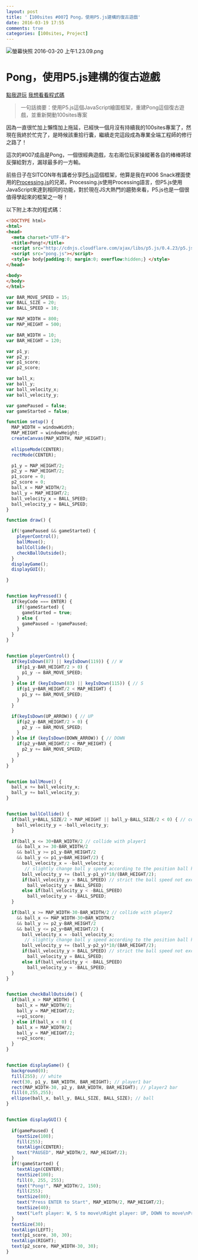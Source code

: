 ```yaml
---
layout: post
title: '【100sites #007】Pong，使用P5.js建構的復古遊戲'
date: 2016-03-19 17:55
comments: true
categories: [100sites, Project]
---
```

![螢幕快照 2016-03-20 上午1.23.09.png](http://user-image.logdown.io/user/16613/blog/15900/post/658107/oqMkvpi7R5q5Nr1ZmIYY_%E8%9E%A2%E5%B9%95%E5%BF%AB%E7%85%A7%202016-03-20%20%E4%B8%8A%E5%8D%881.23.09.png)

# Pong，使用P5.js建構的復古遊戲

[點我遊玩](http://kamigami55.github.io/100sites/007_Pong/)
[我想看看程式碼](https://github.com/Kamigami55/100sites/tree/gh-pages/007_Pong)

> 一句話摘要：使用P5.js這個JavaScript繪圖框架，重建Pong這個復古遊戲，並重新開動100sites專案

因為一直很忙加上懶惰加上拖延，已經快一個月沒有持續我的100sites專案了，然現在我終於忙完了，是時候該重拾行囊，繼續走完這段成為專業全端工程師的修行之路了！

這次的#007成品是Pong，一個很經典遊戲，左右兩位玩家操縱著各自的棒棒將球反彈給對方，漏球最多的一方輸。

<!-- more -->

前些日子在SITCON年有講者分享[P5.js](http://p5js.org)這個框架，他算是我在#006 Snack裡面使用的[Processing.js](http://processingjs.org)的兄弟，Processing.js使用Processing語言，但P5.js使用JavaScript來達到相同的功能，對於現在JS大熱門的趨勢來看，P5.js也是一個很值得學起來的框架之一呀！

以下附上本次的程式碼：

``` html index.html
<!DOCTYPE html>
<html>
<head>
  <meta charset="UTF-8">
  <title>Pong!</title>
  <script src="http://cdnjs.cloudflare.com/ajax/libs/p5.js/0.4.23/p5.js"></script>
  <script src="pong.js"></script>
  <style> body{padding:0; margin:0; overflow:hidden;} </style>
</head>

<body>
</body>
</html>
```

``` javascript pong.js
var BAR_MOVE_SPEED = 15;
var BALL_SIZE = 20;
var BALL_SPEED = 10;

var MAP_WIDTH = 800;
var MAP_HEIGHT = 500;

var BAR_WIDTH = 10;
var BAR_HEIGHT = 120;

var p1_y;
var p2_y;
var p1_score;
var p2_score;

var ball_x;
var ball_y;
var ball_velocity_x;
var ball_velocity_y;

var gamePaused = false;
var gameStarted = false;

function setup() {
  MAP_WIDTH = windowWidth;
  MAP_HEIGHT = windowHeight;
  createCanvas(MAP_WIDTH, MAP_HEIGHT);
  
  ellipseMode(CENTER);
  rectMode(CENTER);

  p1_y = MAP_HEIGHT/2;
  p2_y = MAP_HEIGHT/2;
  p1_score = 0;
  p2_score = 0;
  ball_x = MAP_WIDTH/2;
  ball_y = MAP_HEIGHT/2;
  ball_velocity_x = BALL_SPEED;
  ball_velocity_y = BALL_SPEED;
}

function draw() {

  if(!gamePaused && gameStarted) {
    pleyerControl();
    ballMove();
    ballCollide();
    checkBallOutside();
  }
  displayGame();
  displayGUI();

}


function keyPressed() {
  if(keyCode === ENTER) {
    if(!gameStarted) {
      gameStarted = true;
    } else {
      gamePaused = !gamePaused;
    }
  }
}


function pleyerControl() {
  if(keyIsDown(87) || keyIsDown(119)) { // W
    if(p1_y-BAR_HEIGHT/2 > 0) {
      p1_y -= BAR_MOVE_SPEED;
    }
  } else if (keyIsDown(83) || keyIsDown(115)) { // S
    if(p1_y+BAR_HEIGHT/2 < MAP_HEIGHT) {
      p1_y += BAR_MOVE_SPEED;
    }
  }

  if(keyIsDown(UP_ARROW)) { // UP
    if(p2_y-BAR_HEIGHT/2 > 0) {
      p2_y -= BAR_MOVE_SPEED;
    }
  } else if (keyIsDown(DOWN_ARROW)) { // DOWN
    if(p2_y+BAR_HEIGHT/2 < MAP_HEIGHT) {
      p2_y += BAR_MOVE_SPEED;
    }
  }
}


function ballMove() {
  ball_x += ball_velocity_x;
  ball_y += ball_velocity_y;
}


function ballCollide() {
  if(ball_y+BALL_SIZE/2 > MAP_HEIGHT || ball_y-BALL_SIZE/2 < 0) { // collide with upper and lower walls
    ball_velocity_y = -ball_velocity_y;
  }

  if(ball_x <= 30+BAR_WIDTH/2 // collide with player1
    && ball_x >= 30-BAR_WIDTH/2
    && ball_y >= p1_y-BAR_HEIGHT/2 
    && ball_y <= p1_y+BAR_HEIGHT/2) { 
      ball_velocity_x = -ball_velocity_x;
       // slightly change ball y speed according to the position ball hit on the bar
      ball_velocity_y += (ball_y-p1_y)*10/(BAR_HEIGHT/2);
      if(ball_velocity_y > BALL_SPEED) // strict the ball speed not exceed max speed
        ball_velocity_y = BALL_SPEED;
      else if(ball_velocity_y < -BALL_SPEED)
        ball_velocity_y = -BALL_SPEED;
  }

  if(ball_x >= MAP_WIDTH-30-BAR_WIDTH/2 // collide with player2
    && ball_x <= MAP_WIDTH-30+BAR_WIDTH/2
    && ball_y >= p2_y-BAR_HEIGHT/2 
    && ball_y <= p2_y+BAR_HEIGHT/2) { 
      ball_velocity_x = -ball_velocity_x;
       // slightly change ball y speed according to the position ball hit on the bar
      ball_velocity_y += (ball_y-p2_y)*10/(BAR_HEIGHT/2);
      if(ball_velocity_y > BALL_SPEED) // strict the ball speed not exceed max speed
        ball_velocity_y = BALL_SPEED;
      else if(ball_velocity_y < -BALL_SPEED)
        ball_velocity_y = -BALL_SPEED;
  }
}


function checkBallOutside() {
  if(ball_x > MAP_WIDTH) {
    ball_x = MAP_WIDTH/2;
    ball_y = MAP_HEIGHT/2;
    ++p1_score;
  } else if(ball_x < 0) {
    ball_x = MAP_WIDTH/2;
    ball_y = MAP_HEIGHT/2;
    ++p2_score;
  }
}


function displayGame() {
  background(0);
  fill(255); // white
  rect(30, p1_y, BAR_WIDTH, BAR_HEIGHT); // player1 bar
  rect(MAP_WIDTH-30, p2_y, BAR_WIDTH, BAR_HEIGHT); // player2 bar
  fill(0,255,255);
  ellipse(ball_x, ball_y, BALL_SIZE, BALL_SIZE); // ball
}


function displayGUI() {
  
  if(gamePaused) {
    textSize(100);
    fill(255);
    textAlign(CENTER);
    text("PAUSED", MAP_WIDTH/2, MAP_HEIGHT/2);
  }
  if(!gameStarted) {
    textAlign(CENTER);
    textSize(100);
    fill(0, 255, 255);
    text("Pong!", MAP_WIDTH/2, 150);
    fill(255);
    textSize(80);
    text("Press ENTER to Start", MAP_WIDTH/2, MAP_HEIGHT/2);
    textSize(40);
    text("Left player: W, S to move\nRight player: UP, DOWN to move\nPress ENTER to pause", MAP_WIDTH/2, MAP_HEIGHT/2+150); 
  }
  textSize(30);
  textAlign(LEFT);
  text(p1_score, 30, 30);
  textAlign(RIGHT);
  text(p2_score, MAP_WIDTH-30, 30);
}
```